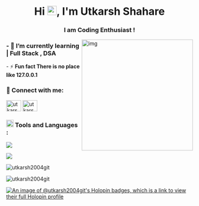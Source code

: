 
<h1 align="center">Hi <img src="https://media.giphy.com/media/hvRJCLFzcasrR4ia7z/giphy.gif" width="25"/>, I'm Utkarsh Shahare</h1>
<h3 align="center">I am Coding Enthusiast !</h3>

<img  align="right" src="https://media.tenor.com/2uyENRmiUt0AAAAC/coding.gif" width=300 alt="img">
<h3>- 🌱 I’m currently learning <strong> | Full Stack , DSA </strong></h3>
- ⚡ <b>Fun fact There is no place like 127.0.0.1</b>

<h3 align="left">🚀 Connect with me:</h3>
<p align="left">
<a href="https://linkedin.com/in/utkarsh-shahare-7b4109214" target="blank"><img align="center" src="https://raw.githubusercontent.com/rahuldkjain/github-profile-readme-generator/master/src/images/icons/Social/linked-in-alt.svg" alt="utkarsh-shahare-7b4109214" height="30" width="40" /></a>
<a href="https://instagram.com/utkarsh_001122" target="blank"><img align="center" src="https://raw.githubusercontent.com/rahuldkjain/github-profile-readme-generator/master/src/images/icons/Social/instagram.svg" alt="utkarsh_001122" height="30" width="40" /></a>
</p>

### <img src="https://raw.githubusercontent.com/alexnaiman/alexnaiman/master/resources/pickaxe.png" width="20px" /> Tools and Languages :
<p align="left" >
  <img src="https://skillicons.dev/icons?i=java,python,c,go,react,next,html,css" />
</p>
<p align="left" >
  <img src="https://skillicons.dev/icons?i=js,nodejs,expressjs,tailwind,mysql,mongo,git,github" />
</p>

<p><img align="center" src="https://github-readme-streak-stats.herokuapp.com/?user=utkarsh2004git&" alt="utkarsh2004git" /></p>
<p><img align="center" src="https://github-readme-stats.vercel.app/api/top-langs?username=utkarsh2004git&show_icons=true&locale=en&layout=compact" alt="utkarsh2004git" /></p>


[![An image of @utkarsh2004git's Holopin badges, which is a link to view their full Holopin profile](https://holopin.me/utkarsh2004git)](https://holopin.io/@utkarsh2004git)
